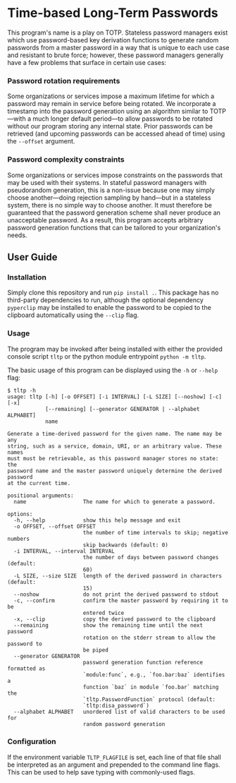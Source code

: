 # Time-based Long-Term Passwords

This program's name is a play on TOTP. Stateless password managers exist which
use password-based key derivation functions to generate random passwords from a
master password in a way that is unique to each use case and resistant to brute
force; however, these password managers generally have a few problems that
surface in certain use cases:

### Password rotation requirements

Some organizations or services impose a maximum lifetime for which a password
may remain in service before being rotated. We incorporate a timestamp into the
password generation using an algorithm similar to TOTP—with a much longer
default period—to allow passwords to be rotated without our program storing any
internal state. Prior passwords can be retrieved (and upcoming passwords can be
accessed ahead of time) using the `--offset` argument.

### Password complexity constraints

Some organizations or services impose constraints on the passwords that may be
used with their systems. In stateful password managers with pseudorandom
generation, this is a non-issue because one may simply choose another—doing
rejection sampling by hand—but in a stateless system, there is no simple way to
choose another. It must therefore be guaranteed that the password generation
scheme shall never produce an unacceptable password. As a result, this program
accepts arbitrary password generation functions that can be tailored to your
organization's needs.

## User Guide

### Installation

Simply clone this repository and run `pip install .`. This package has no
third-party dependencies to run, although the optional dependency `pyperclip`
may be installed to enable the password to be copied to the clipboard
automatically using the `--clip` flag.

### Usage

The program may be invoked after being installed with either the provided
console script `tltp` or the python module entrypoint `python -m tltp`.

The basic usage of this program can be displayed using the `-h` or `--help`
flag:

```
$ tltp -h
usage: tltp [-h] [-o OFFSET] [-i INTERVAL] [-L SIZE] [--noshow] [-c] [-x]
            [--remaining] [--generator GENERATOR | --alphabet ALPHABET]
            name

Generate a time-derived password for the given name. The name may be any
string, such as a service, domain, URI, or an arbitrary value. These names
must must be retrievable, as this password manager stores no state: the
password name and the master password uniquely determine the derived password
at the current time.

positional arguments:
  name                  The name for which to generate a password.

options:
  -h, --help            show this help message and exit
  -o OFFSET, --offset OFFSET
                        the number of time intervals to skip; negative numbers
                        skip backwards (default: 0)
  -i INTERVAL, --interval INTERVAL
                        the number of days between password changes (default:
                        60)
  -L SIZE, --size SIZE  length of the derived password in characters (default:
                        15)
  --noshow              do not print the derived password to stdout
  -c, --confirm         confirm the master password by requiring it to be
                        entered twice
  -x, --clip            copy the derived password to the clipboard
  --remaining           show the remaining time until the next password
                        rotation on the stderr stream to allow the password to
                        be piped
  --generator GENERATOR
                        password generation function reference formatted as
                        `module:func`, e.g., `foo.bar:baz` identifies a
                        function `baz` in module `foo.bar` matching the
                        `tltp.PasswordFunction` protocol (default:
                        `tltp:disa_password`)
  --alphabet ALPHABET   unordered list of valid characters to be used for
                        random password generation
```

### Configuration

If the environment variable `TLTP_FLAGFILE` is set, each line of that file shall
be interpreted as an argument and prepended to the command line flags. This can
be used to help save typing with commonly-used flags.

